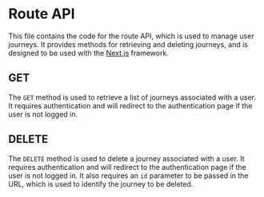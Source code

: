 # Route API

This file contains the code for the route API, which is used to manage user journeys. It provides methods for retrieving and deleting journeys, and is designed to be used with the [Next.js](https://nextjs.org/) framework.

## GET

The `GET` method is used to retrieve a list of journeys associated with a user. It requires authentication and will redirect to the authentication page if the user is not logged in.

## DELETE

The `DELETE` method is used to delete a journey associated with a user. It requires authentication and will redirect to the authentication page if the user is not logged in. It also requires an `id` parameter to be passed in the URL, which is used to identify the journey to be deleted.
